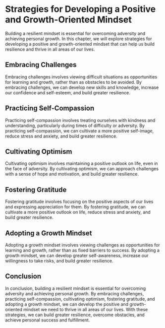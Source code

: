 Strategies for Developing a Positive and Growth-Oriented Mindset
=========================================================================================================

Building a resilient mindset is essential for overcoming adversity and achieving personal growth. In this chapter, we will explore strategies for developing a positive and growth-oriented mindset that can help us build resilience and thrive in all areas of our lives.

Embracing Challenges
--------------------

Embracing challenges involves viewing difficult situations as opportunities for learning and growth, rather than as obstacles to be avoided. By embracing challenges, we can develop new skills and knowledge, increase our confidence and self-esteem, and build greater resilience.

Practicing Self-Compassion
--------------------------

Practicing self-compassion involves treating ourselves with kindness and understanding, particularly during times of difficulty or adversity. By practicing self-compassion, we can cultivate a more positive self-image, reduce stress and anxiety, and build greater resilience.

Cultivating Optimism
--------------------

Cultivating optimism involves maintaining a positive outlook on life, even in the face of adversity. By cultivating optimism, we can approach challenges with a sense of hope and motivation, and build greater resilience.

Fostering Gratitude
-------------------

Fostering gratitude involves focusing on the positive aspects of our lives and expressing appreciation for them. By fostering gratitude, we can cultivate a more positive outlook on life, reduce stress and anxiety, and build greater resilience.

Adopting a Growth Mindset
-------------------------

Adopting a growth mindset involves viewing challenges as opportunities for learning and growth, rather than as fixed barriers to success. By adopting a growth mindset, we can develop greater self-awareness, increase our willingness to take risks, and build greater resilience.

Conclusion
----------

In conclusion, building a resilient mindset is essential for overcoming adversity and achieving personal growth. By embracing challenges, practicing self-compassion, cultivating optimism, fostering gratitude, and adopting a growth mindset, we can develop the positive and growth-oriented mindset we need to thrive in all areas of our lives. With these strategies, we can build greater resilience, overcome obstacles, and achieve personal success and fulfillment.
